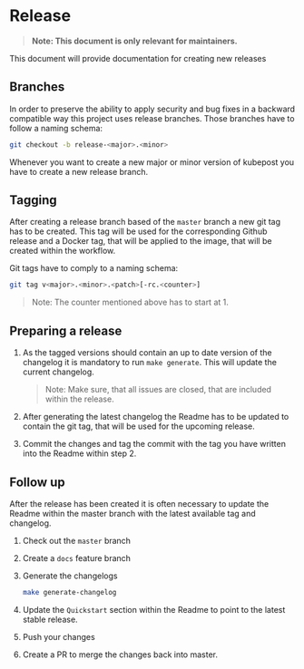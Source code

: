 # Release

> **Note: This document is only relevant for maintainers.**


This document will provide documentation for creating new releases

## Branches

In order to preserve the ability to apply security and bug fixes in a backward
compatible way this project uses release branches. Those branches have to follow
a naming schema:

```sh
git checkout -b release-<major>.<minor>
```

Whenever you want to create a new major or minor version of kubepost you have to
create a new release branch.

## Tagging

After creating a release branch based of the `master` branch a new git tag has
to be created. This tag will be used for the corresponding Github release and
a Docker tag, that will be applied to the image, that will be created within the workflow.

Git tags have to comply to a naming schema:

```sh
git tag v<major>.<minor>.<patch>[-rc.<counter>]
```

> Note: The counter mentioned above has to start at 1.

## Preparing a release

1. As the tagged versions should contain an up to date version of the changelog
   it is mandatory to run `make generate`. This will update the current changelog.

   > Note: Make sure, that all issues are closed, that are included within the release.

2. After generating the latest changelog the Readme has to be updated to contain
   the git tag, that will be used for the upcoming release.

3. Commit the changes and tag the commit with the tag you have written into the Readme
   within step 2.

## Follow up

After the release has been created it is often necessary to update the Readme within
the master branch with the latest available tag and changelog.

1. Check out the `master` branch

2. Create a `docs` feature branch

3. Generate the changelogs
   ```sh
   make generate-changelog
   ```

4. Update the `Quickstart` section within the Readme to point to the latest stable release.

5. Push your changes

6. Create a PR to merge the changes back into master.
    
